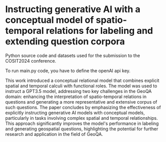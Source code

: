 # Instructing generative AI with a conceptual model of spatio-temporal relations for labeling and extending question corpora

Python source code and datasets used for the submission to the COSIT2024 conference.

To run main.py code, you have to define the openAI api key.

This work introduced a conceptual relational model that combines explicit spatial and temporal calculi with functional roles. The model was used to instruct a GPT3.5 model, addressing two key challenges in the GeoQA domain: enhancing the interpretation of spatio-temporal relations in questions and generating a more representative and extensive corpus of such questions. The paper concludes by emphasizing the effectiveness of explicitly instructing generative AI models with conceptual models, particularly in tasks involving complex spatial and temporal relationships. This approach significantly improves the model's performance in labeling and generating geospatial questions, highlighting the potential for further research and application in the field of GeoQA.
